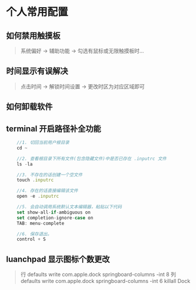 # 个人常用配置

## 如何禁用触摸板
> 系统偏好 -> 辅助功能 -> 勾选有鼠标或无限触摸板时...

## 时间显示有误解决
> 点击时间 -> 解锁时间设置 -> 更改时区为对应区域即可

## 如何卸载软件


## terminal 开启路径补全功能
```javascript
    //1. 切回当前用户根目录
    cd ~

    //2. 查看根目录下所有文件(包含隐藏文件)中是否已存在 .inputrc 文件
    ls -la

    //3. 不存在的话创建一个空文件
    touch .inputrc

    //4. 存在的话直接编辑该文件
    open -e .inputrc

    //5. 会自动调用系统默认文本编辑器，粘贴以下代码
    set show-all-if-ambiguous on
    set completion-ignore-case on
    TAB: menu-complete

    //6. 保存退出。
    control + S
```

## luanchpad 显示图标个数更改
> 行 defaults write com.apple.dock springboard-columns -int 8
> 列 defaults write com.apple.dock springboard-columns -int 6
> killall Dock





